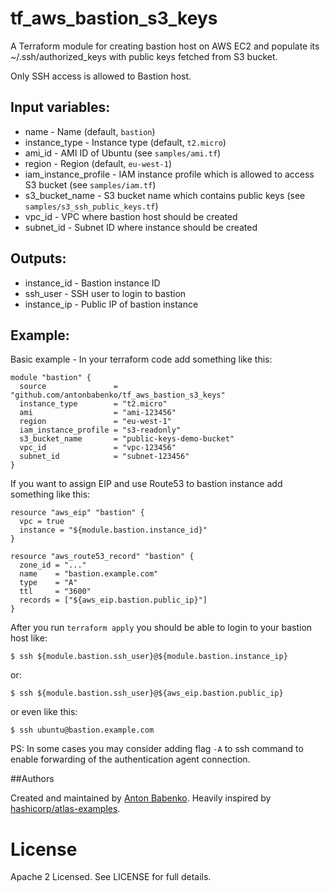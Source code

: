 # tf_aws_bastion_s3_keys

A Terraform module for creating bastion host on AWS EC2 and populate its ~/.ssh/authorized_keys with public keys fetched from S3 bucket.

Only SSH access is allowed to Bastion host. 

## Input variables:

  * name - Name (default, `bastion`)
  * instance_type - Instance type (default, `t2.micro`)
  * ami_id - AMI ID of Ubuntu (see `samples/ami.tf`)
  * region - Region (default, `eu-west-1`)
  * iam_instance_profile - IAM instance profile which is allowed to access S3 bucket (see `samples/iam.tf`)
  * s3_bucket_name - S3 bucket name which contains public keys (see `samples/s3_ssh_public_keys.tf`)
  * vpc_id - VPC where bastion host should be created
  * subnet_id - Subnet ID where instance should be created

## Outputs:

  * instance_id - Bastion instance ID
  * ssh_user - SSH user to login to bastion
  * instance_ip - Public IP of bastion instance

## Example:

Basic example - In your terraform code add something like this:

    module "bastion" {
      source               = "github.com/antonbabenko/tf_aws_bastion_s3_keys"
      instance_type        = "t2.micro"
      ami                  = "ami-123456"
      region               = "eu-west-1"
      iam_instance_profile = "s3-readonly"
      s3_bucket_name       = "public-keys-demo-bucket"
      vpc_id               = "vpc-123456"
      subnet_id            = "subnet-123456"
    }

If you want to assign EIP and use Route53 to bastion instance add something like this:

    resource "aws_eip" "bastion" {
      vpc = true
      instance = "${module.bastion.instance_id}"
    }
    
    resource "aws_route53_record" "bastion" {
      zone_id = "..."
      name    = "bastion.example.com"
      type    = "A"
      ttl     = "3600"
      records = ["${aws_eip.bastion.public_ip}"]
    }

After you run `terraform apply` you should be able to login to your bastion host like:

    $ ssh ${module.bastion.ssh_user}@${module.bastion.instance_ip}

or:

    $ ssh ${module.bastion.ssh_user}@${aws_eip.bastion.public_ip}

or even like this:

    $ ssh ubuntu@bastion.example.com

PS: In some cases you may consider adding flag `-A` to ssh command to enable forwarding of the authentication agent connection.
    
##Authors

Created and maintained by [Anton Babenko](https://github.com/antonbabenko).
Heavily inspired by [hashicorp/atlas-examples](https://github.com/hashicorp/atlas-examples/tree/master/infrastructures/terraform/aws/network/bastion).

# License

Apache 2 Licensed. See LICENSE for full details.
